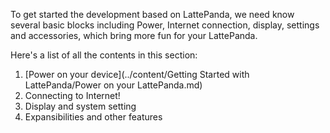 To get started the development based on LattePanda, we need know several basic blocks including Power, Internet connection, display, settings and accessories, which bring more fun for your LattePanda.

Here's a list of all the contents in this section:

1. [Power on your device](../content/Getting Started with LattePanda/Power on your LattePanda.md)
2. Connecting to Internet!
3. Display and system setting
4. Expansibilities and other features

